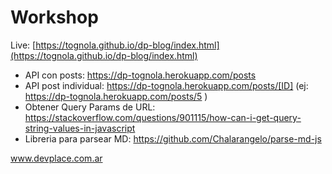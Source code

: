 # Workshop

Live: [https://tognola.github.io/dp-blog/index.html](https://tognola.github.io/dp-blog/index.html)


- API con posts: https://dp-tognola.herokuapp.com/posts 
- API post individual: https://dp-tognola.herokuapp.com/posts/[ID] (ej: https://dp-tognola.herokuapp.com/posts/5 )
- Obtener Query Params de URL: https://stackoverflow.com/questions/901115/how-can-i-get-query-string-values-in-javascript 
- Libreria para parsear MD: https://github.com/Chalarangelo/parse-md-js 



www.devplace.com.ar